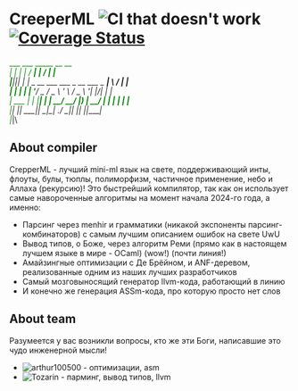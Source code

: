  # CreeperML ![CI that doesn't work](https://github.com/tozarin/CreeperML/actions/workflows/build.yml/badge.svg) [![Coverage Status](https://coveralls.io/repos/github/Tozarin/CreeperML/badge.svg?branch=main)](https://coveralls.io/github/Tozarin/CreeperML?branch=main)

<span style="color:green"> ___     ___        _____                               __  __ _</span>\
<span style="color:green">|   |   |   |      / ____|                             |  \/  | |</span>\
<span style="color:green">|___|___|___|     | |     _ __ ___  ___ _ __   ___ _ __| \  / | |</span>\
<span style="color:green">   _|   |_        | |    | '__/ _ \/ _ \ '_ \ / _ \ '__| |\/| | |</span>\
<span style="color:green">  |  ___  |       | |____| | |  __/  __/ |_) |  __/ |  | |  | | |____</span>\
<span style="color:green">  |_|   |_|        \_____|_|  \___|\___| .__/ \___|_|  |_|  |_|______|</span>\
<span style="color:green">                                       |_|</span>\


## About compiler
CrepperML - лучший mini-ml язык на свете, поддерживающий инты, флоуты, булы, тюплы, полиморфизм, частичное применение, небо и Аллаха (рекурсию)!
Это быстрейший компилятор, так как он использует самые навороченные алгоритмы на момент начала 2024-го года, а именно:

- Парсинг через menhir и грамматики (никакой экспоненты парсинг-комбинаторов) с самым лучшим описанием ошибок на свете UwU
- Вывод типов, о Боже, через алгоритм Реми (прямо как в настоящем лучшем языке в мире - OCaml) (wow!) (почти линия!)
- Амайзингные оптимизации с Де Брёйном, и ANF-деревом, реализованные одним из наших лучших разработчиков
- Самый мозговыносящий генератор llvm-кода, работающий в линию
- И конечно же генерация ASSm-кода, про которую просто нет слов

## About team
Разумеется у вас возникли вопросы, кто же эти Боги, написавшие это чудо инженерной мысли!

- ![arthur100500](https://github.com/arthur100500/) - оптимизации, asm
- ![Tozarin](https://github.com/Tozarin/) - парминг, вывод типов, llvm